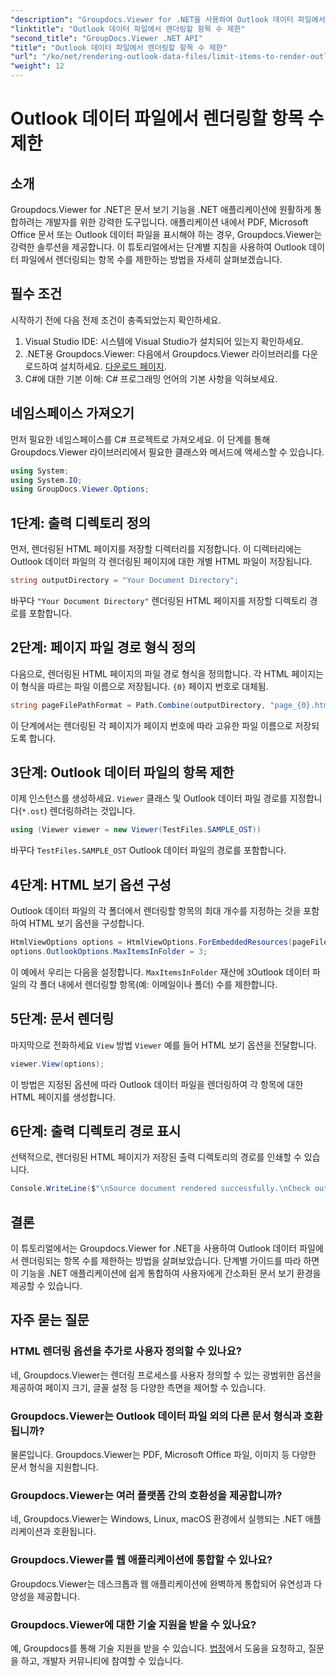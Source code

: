 ```yaml
---
"description": "Groupdocs.Viewer for .NET을 사용하여 Outlook 데이터 파일에서 렌더링되는 항목 수를 제한하는 방법을 알아보세요. 원활한 통합을 위한 단계별 안내를 따르세요."
"linktitle": "Outlook 데이터 파일에서 렌더링할 항목 수 제한"
"second_title": "GroupDocs.Viewer .NET API"
"title": "Outlook 데이터 파일에서 렌더링할 항목 수 제한"
"url": "/ko/net/rendering-outlook-data-files/limit-items-to-render-outlook-data-files/"
"weight": 12
---
```


# Outlook 데이터 파일에서 렌더링할 항목 수 제한

## 소개
Groupdocs.Viewer for .NET은 문서 보기 기능을 .NET 애플리케이션에 원활하게 통합하려는 개발자를 위한 강력한 도구입니다. 애플리케이션 내에서 PDF, Microsoft Office 문서 또는 Outlook 데이터 파일을 표시해야 하는 경우, Groupdocs.Viewer는 강력한 솔루션을 제공합니다. 이 튜토리얼에서는 단계별 지침을 사용하여 Outlook 데이터 파일에서 렌더링되는 항목 수를 제한하는 방법을 자세히 살펴보겠습니다.
## 필수 조건
시작하기 전에 다음 전제 조건이 충족되었는지 확인하세요.
1. Visual Studio IDE: 시스템에 Visual Studio가 설치되어 있는지 확인하세요.
2. .NET용 Groupdocs.Viewer: 다음에서 Groupdocs.Viewer 라이브러리를 다운로드하여 설치하세요. [다운로드 페이지](https://releases.groupdocs.com/viewer/net/).
3. C#에 대한 기본 이해: C# 프로그래밍 언어의 기본 사항을 익혀보세요.

## 네임스페이스 가져오기
먼저 필요한 네임스페이스를 C# 프로젝트로 가져오세요. 이 단계를 통해 Groupdocs.Viewer 라이브러리에서 필요한 클래스와 메서드에 액세스할 수 있습니다.
```csharp
using System;
using System.IO;
using GroupDocs.Viewer.Options;
```
## 1단계: 출력 디렉토리 정의
먼저, 렌더링된 HTML 페이지를 저장할 디렉터리를 지정합니다. 이 디렉터리에는 Outlook 데이터 파일의 각 렌더링된 페이지에 대한 개별 HTML 파일이 저장됩니다.
```csharp
string outputDirectory = "Your Document Directory";
```
바꾸다 `"Your Document Directory"` 렌더링된 HTML 페이지를 저장할 디렉토리 경로를 포함합니다.
## 2단계: 페이지 파일 경로 형식 정의
다음으로, 렌더링된 HTML 페이지의 파일 경로 형식을 정의합니다. 각 HTML 페이지는 이 형식을 따르는 파일 이름으로 저장됩니다. `{0}` 페이지 번호로 대체됨.
```csharp
string pageFilePathFormat = Path.Combine(outputDirectory, "page_{0}.html");
```
이 단계에서는 렌더링된 각 페이지가 페이지 번호에 따라 고유한 파일 이름으로 저장되도록 합니다.
## 3단계: Outlook 데이터 파일의 항목 제한
이제 인스턴스를 생성하세요. `Viewer` 클래스 및 Outlook 데이터 파일 경로를 지정합니다(`*.ost`) 렌더링하려는 것입니다.
```csharp
using (Viewer viewer = new Viewer(TestFiles.SAMPLE_OST))
```
바꾸다 `TestFiles.SAMPLE_OST` Outlook 데이터 파일의 경로를 포함합니다.
## 4단계: HTML 보기 옵션 구성
Outlook 데이터 파일의 각 폴더에서 렌더링할 항목의 최대 개수를 지정하는 것을 포함하여 HTML 보기 옵션을 구성합니다.
```csharp
HtmlViewOptions options = HtmlViewOptions.ForEmbeddedResources(pageFilePathFormat);
options.OutlookOptions.MaxItemsInFolder = 3;
```
이 예에서 우리는 다음을 설정합니다. `MaxItemsInFolder` 재산에 `3`Outlook 데이터 파일의 각 폴더 내에서 렌더링할 항목(예: 이메일이나 폴더) 수를 제한합니다.
## 5단계: 문서 렌더링
마지막으로 전화하세요 `View` 방법 `Viewer` 예를 들어 HTML 보기 옵션을 전달합니다.
```csharp
viewer.View(options);
```
이 방법은 지정된 옵션에 따라 Outlook 데이터 파일을 렌더링하여 각 항목에 대한 HTML 페이지를 생성합니다.
## 6단계: 출력 디렉토리 경로 표시
선택적으로, 렌더링된 HTML 페이지가 저장된 출력 디렉토리의 경로를 인쇄할 수 있습니다.
```csharp
Console.WriteLine($"\nSource document rendered successfully.\nCheck output in {outputDirectory}.");
```

## 결론
이 튜토리얼에서는 Groupdocs.Viewer for .NET을 사용하여 Outlook 데이터 파일에서 렌더링되는 항목 수를 제한하는 방법을 살펴보았습니다. 단계별 가이드를 따라 하면 이 기능을 .NET 애플리케이션에 쉽게 통합하여 사용자에게 간소화된 문서 보기 환경을 제공할 수 있습니다.
## 자주 묻는 질문
### HTML 렌더링 옵션을 추가로 사용자 정의할 수 있나요?
네, Groupdocs.Viewer는 렌더링 프로세스를 사용자 정의할 수 있는 광범위한 옵션을 제공하여 페이지 크기, 글꼴 설정 등 다양한 측면을 제어할 수 있습니다.
### Groupdocs.Viewer는 Outlook 데이터 파일 외의 다른 문서 형식과 호환됩니까?
물론입니다. Groupdocs.Viewer는 PDF, Microsoft Office 파일, 이미지 등 다양한 문서 형식을 지원합니다.
### Groupdocs.Viewer는 여러 플랫폼 간의 호환성을 제공합니까?
네, Groupdocs.Viewer는 Windows, Linux, macOS 환경에서 실행되는 .NET 애플리케이션과 호환됩니다.
### Groupdocs.Viewer를 웹 애플리케이션에 통합할 수 있나요?
Groupdocs.Viewer는 데스크톱과 웹 애플리케이션에 완벽하게 통합되어 유연성과 다양성을 제공합니다.
### Groupdocs.Viewer에 대한 기술 지원을 받을 수 있나요?
예, Groupdocs를 통해 기술 지원을 받을 수 있습니다. [법정](https://forum.groupdocs.com/c/viewer/9)에서 도움을 요청하고, 질문을 하고, 개발자 커뮤니티에 참여할 수 있습니다.